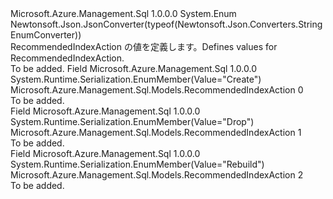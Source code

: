 <Type Name="RecommendedIndexAction" FullName="Microsoft.Azure.Management.Sql.Models.RecommendedIndexAction">
  <TypeSignature Language="C#" Value="public enum RecommendedIndexAction" />
  <TypeSignature Language="ILAsm" Value=".class public auto ansi sealed RecommendedIndexAction extends System.Enum" />
  <TypeSignature Language="DocId" Value="T:Microsoft.Azure.Management.Sql.Models.RecommendedIndexAction" />
  <TypeSignature Language="VB.NET" Value="Public Enum RecommendedIndexAction" />
  <TypeSignature Language="F#" Value="type RecommendedIndexAction = " />
  <AssemblyInfo>
    <AssemblyName>Microsoft.Azure.Management.Sql</AssemblyName>
    <AssemblyVersion>1.0.0.0</AssemblyVersion>
  </AssemblyInfo>
  <Base>
    <BaseTypeName>System.Enum</BaseTypeName>
  </Base>
  <Attributes>
    <Attribute>
      <AttributeName>Newtonsoft.Json.JsonConverter(typeof(Newtonsoft.Json.Converters.StringEnumConverter))</AttributeName>
    </Attribute>
  </Attributes>
  <Docs>
    <summary>
            <span data-ttu-id="ba3bd-101">RecommendedIndexAction の値を定義します。</span><span class="sxs-lookup"><span data-stu-id="ba3bd-101">Defines values for RecommendedIndexAction.</span></span>
            </summary>
    <remarks>To be added.</remarks>
  </Docs>
  <Members>
    <Member MemberName="Create">
      <MemberSignature Language="C#" Value="Create" />
      <MemberSignature Language="ILAsm" Value=".field public static literal valuetype Microsoft.Azure.Management.Sql.Models.RecommendedIndexAction Create = int32(0)" />
      <MemberSignature Language="DocId" Value="F:Microsoft.Azure.Management.Sql.Models.RecommendedIndexAction.Create" />
      <MemberSignature Language="VB.NET" Value="Create" />
      <MemberSignature Language="F#" Value="Create = 0" Usage="Microsoft.Azure.Management.Sql.Models.RecommendedIndexAction.Create" />
      <MemberType>Field</MemberType>
      <AssemblyInfo>
        <AssemblyName>Microsoft.Azure.Management.Sql</AssemblyName>
        <AssemblyVersion>1.0.0.0</AssemblyVersion>
      </AssemblyInfo>
      <Attributes>
        <Attribute>
          <AttributeName>System.Runtime.Serialization.EnumMember(Value="Create")</AttributeName>
        </Attribute>
      </Attributes>
      <ReturnValue>
        <ReturnType>Microsoft.Azure.Management.Sql.Models.RecommendedIndexAction</ReturnType>
      </ReturnValue>
      <MemberValue>0</MemberValue>
      <Docs>
        <summary>To be added.</summary>
      </Docs>
    </Member>
    <Member MemberName="Drop">
      <MemberSignature Language="C#" Value="Drop" />
      <MemberSignature Language="ILAsm" Value=".field public static literal valuetype Microsoft.Azure.Management.Sql.Models.RecommendedIndexAction Drop = int32(1)" />
      <MemberSignature Language="DocId" Value="F:Microsoft.Azure.Management.Sql.Models.RecommendedIndexAction.Drop" />
      <MemberSignature Language="VB.NET" Value="Drop" />
      <MemberSignature Language="F#" Value="Drop = 1" Usage="Microsoft.Azure.Management.Sql.Models.RecommendedIndexAction.Drop" />
      <MemberType>Field</MemberType>
      <AssemblyInfo>
        <AssemblyName>Microsoft.Azure.Management.Sql</AssemblyName>
        <AssemblyVersion>1.0.0.0</AssemblyVersion>
      </AssemblyInfo>
      <Attributes>
        <Attribute>
          <AttributeName>System.Runtime.Serialization.EnumMember(Value="Drop")</AttributeName>
        </Attribute>
      </Attributes>
      <ReturnValue>
        <ReturnType>Microsoft.Azure.Management.Sql.Models.RecommendedIndexAction</ReturnType>
      </ReturnValue>
      <MemberValue>1</MemberValue>
      <Docs>
        <summary>To be added.</summary>
      </Docs>
    </Member>
    <Member MemberName="Rebuild">
      <MemberSignature Language="C#" Value="Rebuild" />
      <MemberSignature Language="ILAsm" Value=".field public static literal valuetype Microsoft.Azure.Management.Sql.Models.RecommendedIndexAction Rebuild = int32(2)" />
      <MemberSignature Language="DocId" Value="F:Microsoft.Azure.Management.Sql.Models.RecommendedIndexAction.Rebuild" />
      <MemberSignature Language="VB.NET" Value="Rebuild" />
      <MemberSignature Language="F#" Value="Rebuild = 2" Usage="Microsoft.Azure.Management.Sql.Models.RecommendedIndexAction.Rebuild" />
      <MemberType>Field</MemberType>
      <AssemblyInfo>
        <AssemblyName>Microsoft.Azure.Management.Sql</AssemblyName>
        <AssemblyVersion>1.0.0.0</AssemblyVersion>
      </AssemblyInfo>
      <Attributes>
        <Attribute>
          <AttributeName>System.Runtime.Serialization.EnumMember(Value="Rebuild")</AttributeName>
        </Attribute>
      </Attributes>
      <ReturnValue>
        <ReturnType>Microsoft.Azure.Management.Sql.Models.RecommendedIndexAction</ReturnType>
      </ReturnValue>
      <MemberValue>2</MemberValue>
      <Docs>
        <summary>To be added.</summary>
      </Docs>
    </Member>
  </Members>
</Type>